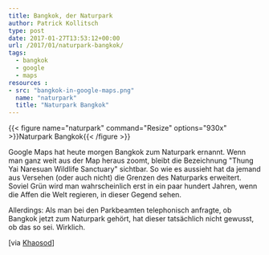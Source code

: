 ```yaml
---
title: Bangkok, der Naturpark
author: Patrick Kollitsch
type: post
date: 2017-01-27T13:53:12+00:00
url: /2017/01/naturpark-bangkok/
tags:
  - bangkok
  - google
  - maps
resources :
- src: "bangkok-in-google-maps.png"
  name: "naturpark"
  title: "Naturpark Bangkok"
---
```


{{< figure name="naturpark" command="Resize" options="930x" >}}Naturpark Bangkok{{< /figure >}}

Google Maps hat heute morgen Bangkok zum Naturpark ernannt. Wenn man ganz weit aus der Map heraus zoomt, bleibt die Bezeichnung "Thung Yai Naresuan Wildlife Sanctuary" sichtbar. So wie es aussieht hat da jemand aus Versehen (oder auch nicht) die Grenzen des Naturparks erweitert. Soviel Grün wird man wahrscheinlich erst in ein paar hundert Jahren, wenn die Affen die Welt regieren, in dieser Gegend sehen.

Allerdings: Als man bei den Parkbeamten telephonisch anfragte, ob Bangkok jetzt zum Naturpark gehört, hat dieser tatsächlich nicht gewusst, ob das so sei. Wirklich.

[via [Khaosod][1]]

[1]: http://www.khaosodenglish.com/culture/net/2017/01/27/much-green-google-declares-bangkok-parkland/